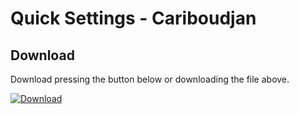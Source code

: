 # Quick Settings - Cariboudjan

## Download
Download pressing the button below or downloading the file above.

[![Download](https://img.shields.io/static/v1?label=Download&message=Community+App&color=50AE5C&style=for-the-badge)](https://github.com/Droptop-Four/Droptop-Community-Apps/files/7982410/Quick.Settings_1.0.4.zip)
